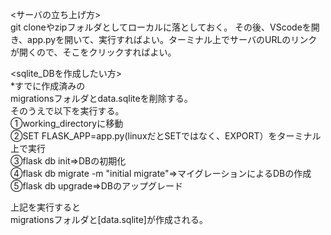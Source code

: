 <サーバの立ち上げ方> \
git cloneやzipフォルダとしてローカルに落としておく。
その後、VScodeを開き、app.pyを開いて、実行すればよい。ターミナル上でサーバのURLのリンクが開くので、そこをクリックすればよい。

<sqlite_DBを作成したい方> \
*すでに作成済みの \
migrationsフォルダとdata.sqliteを削除する。\
そのうえで以下を実行する。\
➀working_directoryに移動 \
➁SET FLASK_APP=app.py(linuxだとSETではなく、EXPORT）をターミナル上で実行 \
➂flask db init⇒DBの初期化 \
➃flask db migrate -m "initial migrate"⇒マイグレーションによるDBの作成 \
➄flask db upgrade⇒DBのアップグレード 

上記を実行すると \
migrationsフォルダと[data.sqlite]が作成される。


